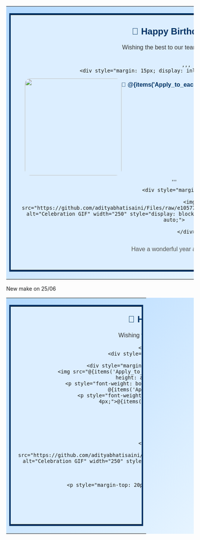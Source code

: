 <table width="100%" cellpadding="0" cellspacing="0" border="0" style="background: linear-gradient(to bottom right, #b3d9ff, #e6f4ff); font-family: Arial, sans-serif;">
  <tr>
    <td align="center">
      <table width="794" cellpadding="0" cellspacing="0" border="0" style="background-color: #dceeff; border: 4px solid #003366; border-collapse: collapse;">
        <tr>
          <td style="padding: 30px; text-align: center;">
            <h2 style="color:#003366; margin-top:0;">🎉 Happy Birthday 🎉</h2>
            <p style="font-size: 16px; color: #333;">Wishing the best to our team members!</p>
            <div style="display: flex; justify-content: center; flex-wrap: wrap;">

            ,,,
            <div style="margin: 15px; display: inline-block; text-align: center;">
  <img src="@{items('Apply_to_each')?['field_6']}" style="width: 260px; height: auto; border-radius: 15px;">
  <p style="font-weight: bold; color: #003366; font-size: 16px; margin-top: 8px;">🎈 @{items('Apply_to_each')?['field_1']}</p>
  <p style="font-weight: bold; color: #003366; font-size: 14px; margin-top: 8px;">@{items('Apply_to_each')?['field_2']}</p>
</div>
,,,
</div>
<!-- GIF (from GitHub) -->

            <div style="margin: 30px 0;">

              <img src="https://github.com/adityabhatisaini/Files/raw/e105773f4e27c48a1f2eaf36cf7e5e707b3f9c3d/wqw.gif" alt="Celebration GIF" width="250" style="display: block; margin: 0 auto; max-width: 100%; height: auto;">

            </div>

<p style="margin-top: 30px; color: #555;">Have a wonderful year ahead! 🎂</p>
</td>
</tr>
</table>
</td>
</tr>
</table>


New make on 25/06

<table width="100%" cellpadding="0" cellspacing="0" border="0" style="background: linear-gradient(to bottom right, #b3d9ff, #e6f4ff); font-family: Arial, sans-serif;">
  <tr>
    <td align="center">
      <table width="360" cellpadding="0" cellspacing="0" border="0" style="max-width: 360px; background-color: #dceeff; border: 4px solid #003366; border-collapse: collapse;">
        <tr>
          <td style="padding: 20px; text-align: center;">
            <h2 style="color:#003366; margin-top:0;">🎉 Happy Birthday 🎉</h2>
            <p style="font-size: 16px; color: #333;">Wishing the best to our team members!</p>

            <!-- START Employee Cards -->
            <div style="display: block; text-align: center;">
              <!-- Loop starts here -->
              <div style="margin: 15px 0; display: inline-block; width: 100%;">
                <img src="@{items('Apply_to_each')?['field_6']}" style="width: 100%; max-width: 260px; height: auto; border-radius: 15px;">
                <p style="font-weight: bold; color: #003366; font-size: 16px; margin-top: 8px;">🎈 @{items('Apply_to_each')?['field_1']}</p>
                <p style="font-weight: bold; color: #003366; font-size: 14px; margin-top: 4px;">@{items('Apply_to_each')?['field_2']}</p>
              </div>
              <!-- Loop ends here -->
            </div>
            <!-- END Employee Cards -->

            <!-- GIF Section -->
            <div style="margin: 30px 0;">
              <img src="https://github.com/adityabhatisaini/Files/raw/e105773f4e27c48a1f2eaf36cf7e5e707b3f9c3d/wqw.gif" alt="Celebration GIF" width="250" style="display: block; margin: 0 auto; max-width: 100%; height: auto;">
            </div>

            <p style="margin-top: 20px; color: #555;">Have a wonderful year ahead! 🎂</p>
          </td>
        </tr>
      </table>
    </td>
  </tr>
</table>
